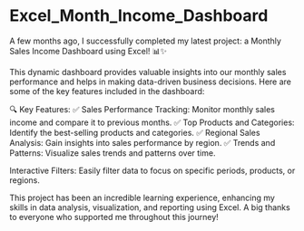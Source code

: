 # Excel_Month_Income_Dashboard

A few months ago, I successfully completed my latest project: a Monthly Sales Income Dashboard using Excel! 📊✨

This dynamic dashboard provides valuable insights into our monthly sales performance and helps in making data-driven business decisions. 
Here are some of the key features included in the dashboard:

🔍 Key Features:
✅ Sales Performance Tracking: Monitor monthly sales income and compare it to previous months.
✅ Top Products and Categories: Identify the best-selling products and categories.
✅ Regional Sales Analysis: Gain insights into sales performance by region.
✅ Trends and Patterns: Visualize sales trends and patterns over time.

Interactive Filters: Easily filter data to focus on specific periods, products, or regions.

This project has been an incredible learning experience, enhancing my skills in data analysis, visualization, and reporting using Excel. 
A big thanks to everyone who supported me throughout this journey!
